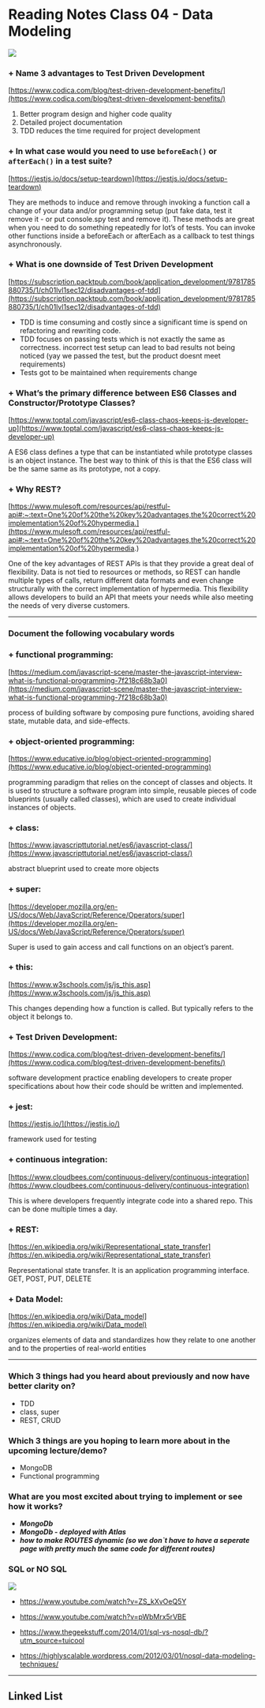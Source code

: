 # Reading Notes Class 04 - Data Modeling

![](https://www.essentialsql.com/wp-content/uploads/2021/11/Database-Table-Data-Modeling.png?ezimgfmt=rs:455x336/rscb23/ng:webp/ngcb23)  

### + Name 3 advantages to Test Driven Development

[https://www.codica.com/blog/test-driven-development-benefits/](https://www.codica.com/blog/test-driven-development-benefits/)

1. Better program design and higher code quality
2. Detailed project documentation
3. TDD reduces the time required for project development

### + In what case would you need to use `beforeEach()` or `afterEach()` in a test suite?

[https://jestjs.io/docs/setup-teardown](https://jestjs.io/docs/setup-teardown)

They are methods to induce and remove through invoking a function call a change of your data and/or programming setup (put fake data, test it remove it - or put console.spy test and remove it). These methods are great when you need to do something repeatedly for lot’s of tests. You can invoke other functions inside a beforeEach or afterEach as a callback to test things asynchronously.

### + What is one downside of Test Driven Development

[https://subscription.packtpub.com/book/application_development/9781785880735/1/ch01lvl1sec12/disadvantages-of-tdd](https://subscription.packtpub.com/book/application_development/9781785880735/1/ch01lvl1sec12/disadvantages-of-tdd)

- TDD is time consuming and costly since a significant time is spend on refactoring and rewriting code.
- TDD focuses on passing tests which is not exactly the same as correctness. incorrect test setup can lead to bad results not being noticed (yay we passed the test, but the product doesnt meet requirements)
- Tests got to be maintained when requirements change

### + What’s the primary difference between ES6 Classes and Constructor/Prototype Classes?

[https://www.toptal.com/javascript/es6-class-chaos-keeps-js-developer-up](https://www.toptal.com/javascript/es6-class-chaos-keeps-js-developer-up)

A ES6 class defines a type that can be instantiated while prototype classes is an object instance. The best way to think of this is that the ES6 class will be the same same as its prototype, not a copy.

### + Why REST?

[https://www.mulesoft.com/resources/api/restful-api#:~:text=One%20of%20the%20key%20advantages,the%20correct%20implementation%20of%20hypermedia.](https://www.mulesoft.com/resources/api/restful-api#:~:text=One%20of%20the%20key%20advantages,the%20correct%20implementation%20of%20hypermedia.)

One of the key advantages of REST APIs is that they provide a great deal of flexibility. Data is not tied to resources or methods, so REST can handle multiple types of calls, return different data formats and even change structurally with the correct implementation of hypermedia. This flexibility allows developers to build an API that meets your needs while also meeting the needs of very diverse customers.

<hr>

### Document the following vocabulary words

### + functional programming:


[https://medium.com/javascript-scene/master-the-javascript-interview-what-is-functional-programming-7f218c68b3a0](https://medium.com/javascript-scene/master-the-javascript-interview-what-is-functional-programming-7f218c68b3a0)

process of building software by composing pure functions, avoiding shared state, mutable data, and side-effects.

### + object-oriented programming:

[https://www.educative.io/blog/object-oriented-programming](https://www.educative.io/blog/object-oriented-programming)

programming paradigm that relies on the concept of classes and objects. It is used to structure a software program into simple, reusable pieces of code blueprints (usually called classes), which are used to create individual instances of objects.

### + class:

[https://www.javascripttutorial.net/es6/javascript-class/](https://www.javascripttutorial.net/es6/javascript-class/)

abstract blueprint used to create more objects

### + super:

[https://developer.mozilla.org/en-US/docs/Web/JavaScript/Reference/Operators/super](https://developer.mozilla.org/en-US/docs/Web/JavaScript/Reference/Operators/super)

Super is used to gain access and call functions on an object’s parent.

### + this:

[https://www.w3schools.com/js/js_this.asp](https://www.w3schools.com/js/js_this.asp)

This changes depending how a function is called. But typically refers to the object it belongs to.

### + Test Driven Development:

[https://www.codica.com/blog/test-driven-development-benefits/](https://www.codica.com/blog/test-driven-development-benefits/)

software development practice enabling developers to create proper specifications about how their code should be written and implemented.

### + jest:

[https://jestjs.io/](https://jestjs.io/)

framework used for testing

### + continuous integration:

[https://www.cloudbees.com/continuous-delivery/continuous-integration](https://www.cloudbees.com/continuous-delivery/continuous-integration)

This is where developers frequently integrate code into a shared repo. This can be done multiple times a day.

### + REST:

[https://en.wikipedia.org/wiki/Representational_state_transfer](https://en.wikipedia.org/wiki/Representational_state_transfer)

Representational state transfer. It is an application programming interface. GET, POST, PUT, DELETE

### + Data Model:

[https://en.wikipedia.org/wiki/Data_model](https://en.wikipedia.org/wiki/Data_model)

organizes elements of data and standardizes how they relate to one another and to the properties of real-world entities

<hr>

### Which 3 things had you heard about previously and now have better clarity on?

- TDD
- class, super
- REST, CRUD

### Which 3 things are you hoping to learn more about in the upcoming lecture/demo?

- MongoDB
- Functional programming

### What are you most excited about trying to implement or see how it works?

- **_MongoDb_**
- **_MongoDb - deployed with Atlas_**
- **_how to make ROUTES dynamic (so we don`t have to have a seperate page with pretty much the same code for different routes)_**

### SQL or NO SQL
![](https://www.essentialsql.com/wp-content/uploads/2014/06/DataModel-Relations1.png?ezimgfmt=ng:webp/ngcb23)


- https://www.youtube.com/watch?v=ZS_kXvOeQ5Y

- https://www.youtube.com/watch?v=pWbMrx5rVBE

- https://www.thegeekstuff.com/2014/01/sql-vs-nosql-db/?utm_source=tuicool
- https://highlyscalable.wordpress.com/2012/03/01/nosql-data-modeling-techniques/

<hr>

## Linked List